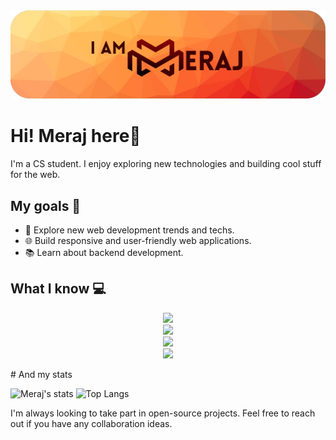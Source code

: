<picture>
  <img alt="iameraj Banner" src="1700566042247.png">
</picture>

# Hi! Meraj here👋
I'm a CS student. I  enjoy exploring new technologies and building cool stuff for the web.

## My goals 🚀

- 🔭 Explore new web development trends and techs.
- 🌐 Build responsive and user-friendly web applications.
- 📚 Learn about backend development.

## What I know 💻 

<p align="center">
  <a href="https://skillicons.dev">
    <img src="https://skillicons.dev/icons?i=python,javascript,html,css" /><br>
    <img src="https://skillicons.dev/icons?i=django,nodejs,express,react" /> <br>
    <img src="https://skillicons.dev/icons?i=git,docker,vscode,nvim," /> <br>
    <img src="https://skillicons.dev/icons?i=mongodb,mysql" /> <br>
  </a>
</p>
# And my stats

![Meraj's stats](https://github-readme-stats.vercel.app/api?username=iameraj&show_icons=true&theme=gruvbox)
![Top Langs](https://github-readme-stats.vercel.app/api/top-langs/?username=iameraj&hide=c&theme=gruvbox)

I'm always looking to take part in open-source projects. Feel free to reach out if you have any collaboration ideas.
